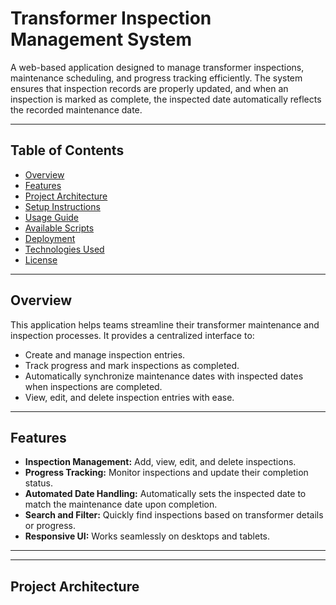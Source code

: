 # Transformer Inspection Management System

A web-based application designed to manage transformer inspections, maintenance scheduling, and progress tracking efficiently. The system ensures that inspection records are properly updated, and when an inspection is marked as complete, the inspected date automatically reflects the recorded maintenance date.

---

## Table of Contents
- [Overview](#overview)
- [Features](#features)
- [Project Architecture](#project-architecture)
- [Setup Instructions](#setup-instructions)
- [Usage Guide](#usage-guide)
- [Available Scripts](#available-scripts)
- [Deployment](#deployment)
- [Technologies Used](#technologies-used)
- [License](#license)

---

## Overview

This application helps teams streamline their transformer maintenance and inspection processes. It provides a centralized interface to:
- Create and manage inspection entries.
- Track progress and mark inspections as completed.
- Automatically synchronize maintenance dates with inspected dates when inspections are completed.
- View, edit, and delete inspection entries with ease.

---

## Features

- **Inspection Management:** Add, view, edit, and delete inspections.
- **Progress Tracking:** Monitor inspections and update their completion status.
- **Automated Date Handling:** Automatically sets the inspected date to match the maintenance date upon completion.
- **Search and Filter:** Quickly find inspections based on transformer details or progress.
- **Responsive UI:** Works seamlessly on desktops and tablets.

---



-----
## Project Architecture
